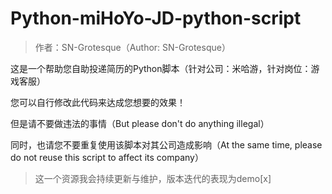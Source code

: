 # Python-miHoYo-JD-python-script

> 作者：SN-Grotesque（Author: SN-Grotesque）

这是一个帮助您自助投递简历的Python脚本（针对公司：米哈游，针对岗位：游戏客服）

您可以自行修改此代码来达成您想要的效果！

但是请不要做违法的事情（But please don't do anything illegal）

同时，也请您不要重复使用该脚本对其公司造成影响（At the same time, please do not reuse this script to affect its company）

> 这一个资源我会持续更新与维护，版本迭代的表现为demo[x]
